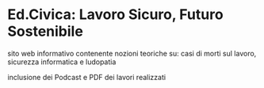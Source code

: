# Ed.Civica: Lavoro Sicuro, Futuro Sostenibile

sito web informativo contenente nozioni teoriche su: casi di morti sul lavoro, sicurezza informatica e ludopatia

inclusione dei Podcast e PDF dei lavori realizzati

